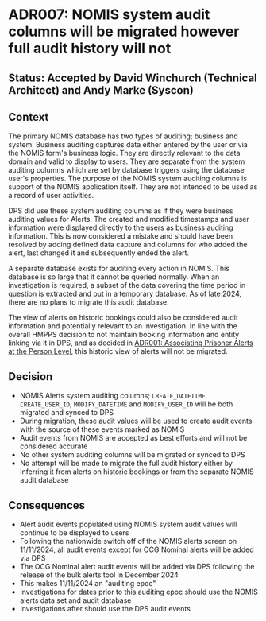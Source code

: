 # ADR007: NOMIS system audit columns will be migrated however full audit history will not

## Status: Accepted by David Winchurch (Technical Architect) and Andy Marke (Syscon)

## Context

The primary NOMIS database has two types of auditing; business and system. Business auditing captures data either entered by the user or via the NOMIS form's business logic. They are directly relevant to the data domain and valid to display to users. They are separate from the system auditing columns which are set by database triggers using the database user's properties. The purpose of the NOMIS system auditing columns is support of the NOMIS application itself. They are not intended to be used as a record of user activities.

DPS did use these system auditing columns as if they were business auditing values for Alerts. The created and modified timestamps and user information were displayed directly to the users as business auditing information. This is now considered a mistake and should have been resolved by adding defined data capture and columns for who added the alert, last changed it and subsequently ended the alert.

A separate database exists for auditing every action in NOMIS. This database is so large that it cannot be queried normally. When an investigation is required, a subset of the data covering the time period in question is extracted and put in a temporary database. As of late 2024, there are no plans to migrate this audit database.

The view of alerts on historic bookings could also be considered audit information and potentially relevant to an investigation. In line with the overall HMPPS decision to not maintain booking information and entity linking via it in DPS, and as decided in [ADR001: Associating Prisoner Alerts at the Person Level](001-person-level-association.md), this historic view of alerts will not be migrated.

## Decision

- NOMIS Alerts system auditing columns; `CREATE_DATETIME`, `CREATE_USER_ID`, `MODIFY_DATETIME` and `MODIFY_USER_ID` will be both migrated and synced to DPS
- During migration, these audit values will be used to create audit events with the source of these events marked as NOMIS
- Audit events from NOMIS are accepted as best efforts and will not be considered accurate
- No other system auditing columns will be migrated or synced to DPS
- No attempt will be made to migrate the full audit history either by inferring it from alerts on historic bookings or from the separate NOMIS audit database

## Consequences

- Alert audit events populated using NOMIS system audit values will continue to be displayed to users
- Following the nationwide switch off of the NOMIS alerts screen on 11/11/2024, all audit events except for OCG Nominal alerts will be added via DPS
- The OCG Nominal alert audit events will be added via DPS following the release of the bulk alerts tool in December 2024
- This makes 11/11/2024 an "auditing epoc"
- Investigations for dates prior to this auditing epoc should use the NOMIS alerts data set and audit database
- Investigations after should use the DPS audit events
